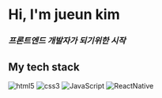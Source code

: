 <h1>Hi, I'm jueun kim</h1>
<p>
  <em>
    <h3>
      프론트엔드 개발자가 되기위한 시작
    </h3>
  </em>
</p>

<h2>My tech stack</h2>


![html5](https://img.shields.io/badge/-html5-%23E34F26?style=for-the-badge&logo=html5&logoColor=white)
![css3](https://img.shields.io/badge/-css3-%231572B6?style=for-the-badge&logo=css3&logoColor=white)
![JavaScript](https://img.shields.io/badge/-JavaScript-%23F7DF1E?style=for-the-badge&logo=javascript&logoColor=black)
![ReactNative](https://img.shields.io/badge/-reactnative-black?style=for-the-badge&logo=react)



